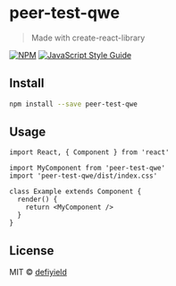 # peer-test-qwe

> Made with create-react-library

[![NPM](https://img.shields.io/npm/v/peer-test-qwe.svg)](https://www.npmjs.com/package/peer-test-qwe) [![JavaScript Style Guide](https://img.shields.io/badge/code_style-standard-brightgreen.svg)](https://standardjs.com)

## Install

```bash
npm install --save peer-test-qwe
```

## Usage

```tsx
import React, { Component } from 'react'

import MyComponent from 'peer-test-qwe'
import 'peer-test-qwe/dist/index.css'

class Example extends Component {
  render() {
    return <MyComponent />
  }
}
```

## License

MIT © [defiyield](https://github.com/defiyield)
